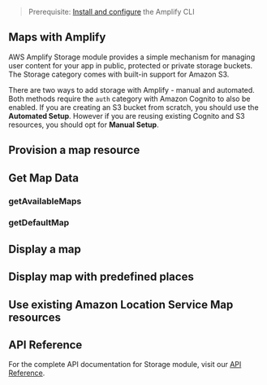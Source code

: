 > Prerequisite: [Install and configure](~/cli/start/install.md) the Amplify CLI

## Maps with Amplify

AWS Amplify Storage module provides a simple mechanism for managing user content for your app in public, protected or private storage buckets. The Storage category comes with built-in support for Amazon S3.

There are two ways to add storage with Amplify - manual and automated. Both methods require the `auth` category with Amazon Cognito to also be enabled. If you are creating an S3 bucket from scratch, you should use the **Automated Setup**. However if you are reusing existing Cognito and S3 resources, you should opt for **Manual Setup**.

## Provision a map resource

## Get Map Data

### getAvailableMaps

### getDefaultMap

## Display a map

## Display map with predefined places

## Use existing Amazon Location Service Map resources

## API Reference

For the complete API documentation for Storage module, visit our [API Reference](https://aws-amplify.github.io/amplify-js/api/classes/storageclass.html).
